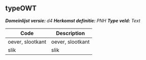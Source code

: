 ## typeOWT

*__Domeinlijst versie:__ d4*
*__Herkomst definitie:__ PNH*
*__Type veld:__ Text*

|__Code__ |__Description__	|
|	---	|	---	|
| oever, slootkant | oever, slootkant |
| slik | slik |